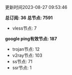 更新时间2023-08-27 09:53:46

**总订阅: 36**
**总节点: 7591**
- vless节点: 7

**google ping有效节点: 187**
- trojan节点: 12
- v2ray节点: 103
- ss节点: 71
- ssr节点: 1
